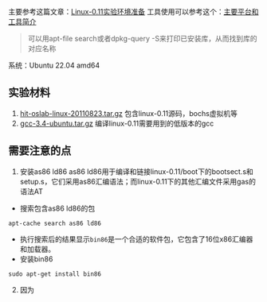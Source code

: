 主要参考这篇文章：[Linux-0.11实验环境准备](https://github.com/Wangzhike/HIT-Linux-0.11/blob/master/0-prepEnv/%E5%87%86%E5%A4%87%E5%AE%89%E8%A3%85%E7%8E%AF%E5%A2%83.md)
工具使用可以参考这个：[主要平台和工具简介](https://hoverwinter.gitbooks.io/hit-oslab-manual/content/environment.html)
> 可以用apt-file search或者dpkg-query -S来打印已安装库，从而找到库的对应名称

系统：Ubuntu 22.04 amd64
## 实验材料

1. [hit-oslab-linux-20110823.tar.gz](https://github.com/hoverwinter/HIT-OSLab/tree/master/Resources) 包含linux-0.11源码，bochs虚拟机等
2. [gcc-3.4-ubuntu.tar.gz](https://github.com/hoverwinter/HIT-OSLab/tree/master/Resources) 编译linux-0.11需要用到的低版本的gcc


## 需要注意的点
1. 安装as86 ld86 as86 ld86用于编译和链接linux-0.11/boot下的bootsect.s和setup.s，它们采用as86汇编语法；而linux-0.11下的其他汇编文件采用gas的语法AT
+ 搜索包含as86 ld86的包
```
apt-cache search as86 ld86
```
+ 执行搜索后的结果显示`bin86`是一个合适的软件包，它包含了16位x86汇编器和加载器。
+ 安装bin86
```
sudo apt-get install bin86
```

2. 因为